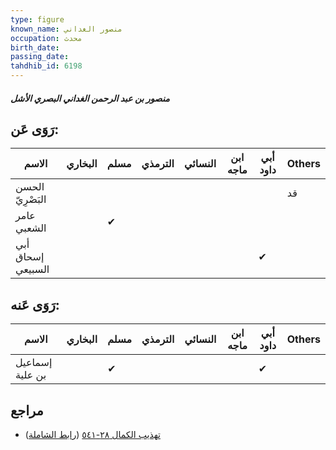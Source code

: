 ```yaml
---
type: figure
known_name: منصور الغداني
occupation: محدث
birth_date:
passing_date:
tahdhib_id: 6198
---
```

##### منصور بن عبد الرحمن الغداني البصري الأشل

## رَوَى عَن:
| الاسم             | البخاري | مسلم | الترمذي | النسائي | ابن ماجه | أبي داود | Others |
| ----------------- | ------- | ---- | ------- | ------- | -------- | -------- | ------ |
| الحسن البَصْرِيّ  |         |      |         |         |          |          | قد     |
| عامر الشعبي       |         | ✔    |         |         |          |          |        |
| أبي إسحاق السبيعي |         |      |         |         |          | ✔        |        |
## رَوَى عَنه:
| الاسم           | البخاري | مسلم | الترمذي | النسائي | ابن ماجه | أبي داود | Others |
| --------------- | ------- | ---- | ------- | ------- | -------- | -------- | ------ |
| إسماعيل بن علية |         | ✔    |         |         |          | ✔        |        |
## مراجع
- [تهذيب الكمال ٢٨-٥٤١](obsidian://open?vault=Tahdhib-al-Kamal&file=Figures/٦١٩٨-منصور%20بن%20عبد%20الرحمن%20الغداني%20البصري%20الأشل) ([رابط الشاملة](https://shamela.ws/book/3722/15516))